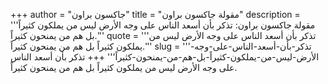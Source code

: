 +++
author = "جاكسون براون"
title = "مقولة جاكسون براون"
description = '''مقولة جاكسون براون: تذكر بأن أسعد الناس على وجه الأرض ليس من يملكون كثيراً بل هم من يمنحون كثيراً.'''
quote = '''تذكر بأن أسعد الناس على وجه الأرض ليس من يملكون كثيراً بل هم من يمنحون كثيراً.'''
slug = '''تذكر-بأن-أسعد-الناس-على-وجه-الأرض-ليس-من-يملكون-كثيراً-بل-هم-من-يمنحون-كثيراً'''
+++
تذكر بأن أسعد الناس على وجه الأرض ليس من يملكون كثيراً بل هم من يمنحون كثيراً.
